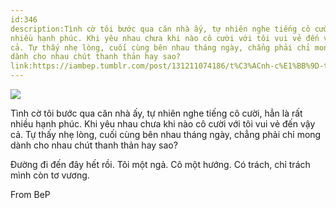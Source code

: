```yaml
---
id:346
description:Tình cờ tôi bước qua căn nhà ấy, tự nhiên nghe tiếng cô cười, hẳn là rất
nhiều hạnh phúc. Khi yêu nhau chưa khi nào cô cười với tôi vui vẻ đến vậy
cả. Tự thấy nhẹ lòng, cuối cùng bên nhau tháng ngày, chẳng phải chỉ mong
dành cho nhau chút thanh thản hay sao?
link:https://iambep.tumblr.com/post/131211074186/t%C3%ACnh-c%E1%BB%9D-t%C3%B4i-b%C6%B0%E1%BB%9Bc-qua-c%C4%83n-nh%C3%A0-%E1%BA%A5y-t%E1%BB%B1-nhi%C3%AAn-nghe
---
```


![](https://64.media.tumblr.com/dbd599adf8ac54cc2c57adcd5c7331a1/tumblr_nw97xaKWi01u3a9rjo1_540.jpg)

Tình cờ tôi bước qua căn nhà ấy, tự nhiên nghe tiếng cô cười, hẳn là rất
nhiều hạnh phúc. Khi yêu nhau chưa khi nào cô cười với tôi vui vẻ đến vậy
cả. Tự thấy nhẹ lòng, cuối cùng bên nhau tháng ngày, chẳng phải chỉ mong
dành cho nhau chút thanh thản hay sao?

Đường đi đến đây hết rồi. Tôi một ngả. Cô một hướng. Có trách, chỉ trách
mình còn tơ vương.

From BeP
